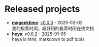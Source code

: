 # Released projects



<!-- recent_releases starts -->
* **[mygeektime](https://github.com/zkep/mygeektime)**: [v0.0.3](https://github.com/zkep/mygeektime/releases/tag/v0.0.3) - 2025-02-02
<br>我的极客时间，超好用的极客时间在线文档
* **[heya](https://github.com/zkep/heya)**: [v0.0.2](https://github.com/zkep/heya/releases/tag/v0.0.2) - 2025-01-05
<br>heya is html, markdown to pdf tools
<!-- recent_releases ends -->